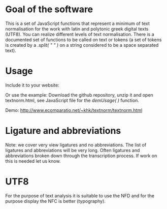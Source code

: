 # Goal of the software

This is a set of JavaScript functions that represent a minimum of text normalisation for the work with latin and polytonic greek digital texts (UTF8). You can realize different levels of text normalisation. There is a documented set of functions to be called on text or tokens (a set of tokens is created by a  *.split( " " )* on a string considered to be a space separated text). 

# Usage

Include it to your website: *<script type="text/javascript" src="textnorm.js"></script>*

Or use the example: Download the github repository, unzip it and open textnorm.html, see JavaScript file for the 
*demUsage( )* function.

Demo: http://www.ecomparatio.net/~khk/textnorm/textnorm.html

# Ligature and abbreviations

Note: we cover very view ligatures and no abbreviations. The list of ligatures and abbreviations will be very long. Often ligatures and abbreviations broken down through the transcription process. If work on this is needed let us know.

# UTF8

For the purpose of text analysis it is suitable to use the NFD and for the purpose display the NFC is better (typography). 
